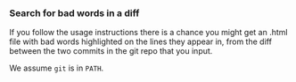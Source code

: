 ### Search for bad words in a diff

If you follow the usage instructions there is a chance you might get an .html file
with bad words highlighted on the lines they appear in, from the diff between
the two commits in the git repo that you input.




We assume `git` is in `PATH`.
